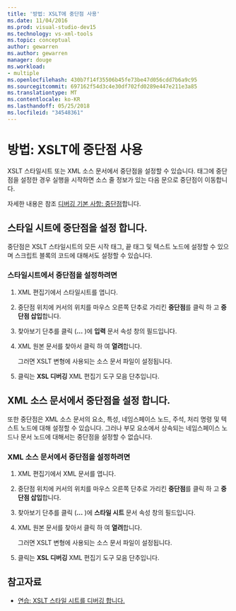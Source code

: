 ```yaml
---
title: '방법: XSLT에 중단점 사용'
ms.date: 11/04/2016
ms.prod: visual-studio-dev15
ms.technology: vs-xml-tools
ms.topic: conceptual
author: gewarren
ms.author: gewarren
manager: douge
ms.workload:
- multiple
ms.openlocfilehash: 430b7f14f35506b45fe73be47d056cdd7b6a9c95
ms.sourcegitcommit: 697162f54d3c4e30df702fd0289e447e211e3a85
ms.translationtype: MT
ms.contentlocale: ko-KR
ms.lasthandoff: 05/25/2018
ms.locfileid: "34548361"
---
```

# <a name="how-to-use-breakpoints-with-xslt"></a>방법: XSLT에 중단점 사용

XSLT 스타일시트 또는 XML 소스 문서에서 중단점을 설정할 수 있습니다. 태그에 중단점을 설정한 경우 실행을 시작하면 소스 줄 정보가 있는 다음 문으로 중단점이 이동합니다.

자세한 내용은 참조 [디버깅 기본 사항: 중단점](../debugger/using-breakpoints.md)합니다.

## <a name="set-a-breakpoint-in-a-style-sheet"></a>스타일 시트에 중단점을 설정 합니다.

중단점은 XSLT 스타일시트의 모든 시작 태그, 끝 태그 및 텍스트 노드에 설정할 수 있으며 스크립트 블록의 코드에 대해서도 설정할 수 있습니다.

### <a name="to-set-a-breakpoint-in-a-style-sheet"></a>스타일시트에서 중단점을 설정하려면

1.  XML 편집기에서 스타일시트를 엽니다.

2.  중단점 위치에 커서의 위치를 마우스 오른쪽 단추로 가리킨 **중단점**를 클릭 하 고 **중단점 삽입**합니다.

3.  찾아보기 단추를 클릭 (**...** )에 **입력** 문서 속성 창의 필드입니다.

4.  XML 원본 문서를 찾아서 클릭 하 여 **열려**합니다.

     그러면 XSLT 변형에 사용되는 소스 문서 파일이 설정됩니다.

5.  클릭는 **XSL 디버깅** XML 편집기 도구 모음 단추입니다.

## <a name="set-a-breakpoint-in-an-xml-source-document"></a>XML 소스 문서에서 중단점을 설정 합니다.

또한 중단점은 XML 소스 문서의 요소, 특성, 네임스페이스 노드, 주석, 처리 명령 및 텍스트 노드에 대해 설정할 수 있습니다. 그러나 부모 요소에서 상속되는 네임스페이스 노드나 문서 노드에 대해서는 중단점을 설정할 수 없습니다.

### <a name="to-set-a-breakpoint-in-an-xml-source-document"></a>XML 소스 문서에서 중단점을 설정하려면

1.  XML 편집기에서 XML 문서를 엽니다.

2.  중단점 위치에 커서의 위치를 마우스 오른쪽 단추로 가리킨 **중단점**를 클릭 하 고 **중단점 삽입**합니다.

3.  찾아보기 단추를 클릭 (**...** )에 **스타일 시트** 문서 속성 창의 필드입니다.

4.  XML 원본 문서를 찾아서 클릭 하 여 **열려**합니다.

     그러면 XSLT 변형에 사용되는 소스 문서 파일이 설정됩니다.

5.  클릭는 **XSL 디버깅** XML 편집기 도구 모음 단추입니다.

## <a name="see-also"></a>참고자료

- [연습: XSLT 스타일 시트를 디버깅 합니다.](../xml-tools/walkthrough-debug-an-xslt-style-sheet.md)